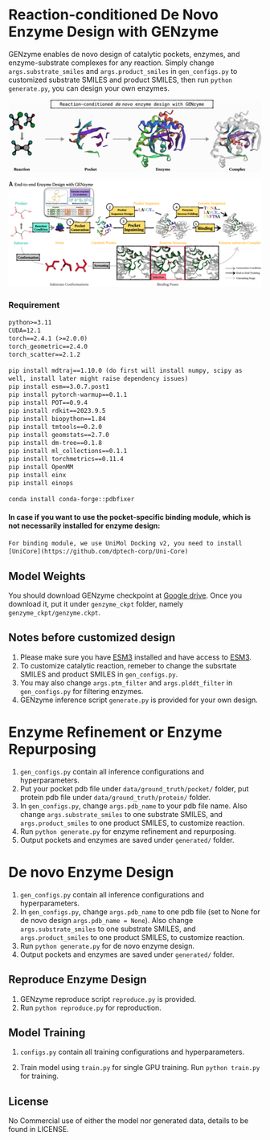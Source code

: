 # Reaction-conditioned De Novo Enzyme Design with GENzyme

GENzyme enables de novo design of catalytic pockets, enzymes, and enzyme-substrate complexes for any reaction. Simply change ```args.substrate_smiles``` and  ```args.product_smiles``` in ```gen_configs.py``` to customized substrate SMILES and product SMILES, then run ```python generate.py```, you can design your own enzymes. 

![genzyme](./image/genzyme.jpg)

![workflow](./image/workflow.jpg)


### Requirement
```
python>=3.11
CUDA=12.1
torch==2.4.1 (>=2.0.0)
torch_geometric==2.4.0
torch_scatter==2.1.2

pip install mdtraj==1.10.0 (do first will install numpy, scipy as well, install later might raise dependency issues)
pip install esm==3.0.7.post1
pip install pytorch-warmup==0.1.1
pip install POT==0.9.4
pip install rdkit==2023.9.5
pip install biopython==1.84
pip install tmtools==0.2.0
pip install geomstats==2.7.0
pip install dm-tree==0.1.8
pip install ml_collections==0.1.1
pip install torchmetrics==0.11.4
pip install OpenMM
pip install einx
pip install einops

conda install conda-forge::pdbfixer
```

#### In case if you want to use the pocket-specific binding module, which is not necessarily installed for enzyme design:
```
For binding module, we use UniMol Docking v2, you need to install [UniCore](https://github.com/dptech-corp/Uni-Core)
```


## Model Weights

You should download GENzyme checkpoint at [Google drive](https://drive.google.com/file/d/1R39bvQwUKqIXeqf4RIsuK-K6RWq4P1gj/view?usp=sharing). Once you download it, put it under ```genzyme_ckpt``` folder, namely ```genzyme_ckpt/genzyme.ckpt```.


## Notes before customized design
 1. Please make sure you have [ESM3](https://github.com/evolutionaryscale/esm/tree/main) installed and have access to [ESM3](https://github.com/evolutionaryscale/esm/tree/main).
 2. To customize catalytic reaction, remeber to change the subsrtate SMILES and product SMILES in ```gen_configs.py```.
 3. You may also change ```args.ptm_filter``` and ```args.plddt_filter```  in ```gen_configs.py``` for filtering enzymes.
 4. GENzyme inference script ```generate.py``` is provided for your own design.

# Enzyme Refinement or Enzyme Repurposing
1. ```gen_configs.py``` contain all inference configurations and hyperparameters.
2. Put your pocket pdb file under ```data/ground_truth/pocket/``` folder, put protein pdb file under ```data/ground_truth/protein/``` folder.
3. In ```gen_configs.py```, change ```args.pdb_name``` to your pdb file name. Also change ```args.substrate_smiles``` to one substrate SMILES, and ```args.product_smiles``` to one product SMILES, to customize reaction.
4. Run ```python generate.py``` for enzyme refinement and repurposing.
5. Output pockets and enzymes are saved under ```generated/``` folder.


# De novo Enzyme Design
1. ```gen_configs.py``` contain all inference configurations and hyperparameters.
2. In ```gen_configs.py```, change ```args.pdb_name``` to one pdb file (set to None for de novo design ```args.pdb_name = None```). Also change ```args.substrate_smiles``` to one substrate SMILES, and ```args.product_smiles``` to one product SMILES, to customize reaction.
3. Run ```python generate.py``` for de novo enzyme design.
4. Output pockets and enzymes are saved under ```generated/``` folder.


## Reproduce Enzyme Design
1. GENzyme reproduce script ```reproduce.py``` is provided.
2. Run ```python reproduce.py``` for reproduction.

## Model Training

1. ```configs.py``` contain all training configurations and hyperparameters.

2. Train model using ```train.py``` for single GPU training. Run ```python train.py``` for training.

   
## License
No Commercial use of either the model nor generated data, details to be found in LICENSE.
